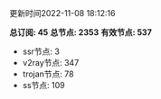 更新时间2022-11-08 18:12:16

**总订阅: 45**
**总节点: 2353**
**有效节点: 537**
- ssr节点: 3
- v2ray节点: 347
- trojan节点: 78
- ss节点: 109
